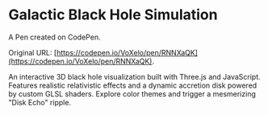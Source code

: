 # Galactic Black Hole Simulation

A Pen created on CodePen.

Original URL: [https://codepen.io/VoXelo/pen/RNNXaQK](https://codepen.io/VoXelo/pen/RNNXaQK).

An interactive 3D black hole visualization built with Three.js and JavaScript. Features realistic relativistic effects and a dynamic accretion disk powered by custom GLSL shaders. Explore color themes and trigger a mesmerizing "Disk Echo" ripple.
